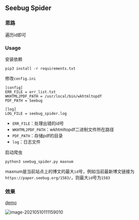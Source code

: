 ## Seebug Spider

### 思路

遍历id即可

### Usage

安装依赖

```
pip3 install -r requirements.txt
```

修改`config.ini`

```
[config]
ERR_FILE = err_list.txt
WKHTML2PDF_PATH = /usr/local/bin/wkhtmltopdf
PDF_PATH = Seebug

[log]
LOG_FILE = seebug_spider.log
```

- `ERR_FILE`：处理出错的id号
- `WKHTML2PDF_PATH`：wkhtmltopdf二进制文件所在路径
- `PDF_PATH`：存储pdf的目录
- `log`：日志文件

启动爬虫

```
python3 seebug_spider.py maxnum
```

maxnum是当前站点上的博文的最大`id`号，例如当前最新博文链接为`https://paper.seebug.org/1583/`，则最大`id`号为`1583`

### 效果

[demo](https://github.com/ycdxsb/Security_Articles/tree/main/Seebug/demo.pdf)

![image-20210510111159010](https://ycdxsb-1257345996.cos.ap-beijing.myqcloud.com/blog/2021-10-05-image-20210510111159010.png)